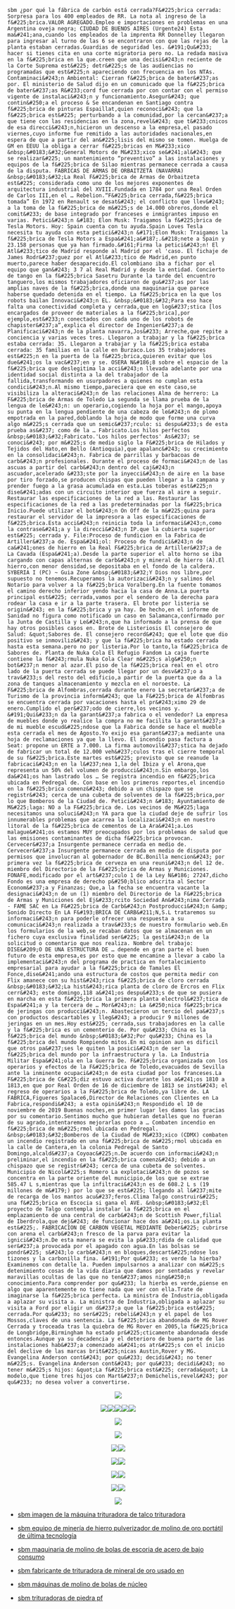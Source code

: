 
```
sbm ¿por qué la fábrica de carbón está cerrada?F&#225;brica cerrada: Sorpresa para los 400 empleados de RR. La nota al ingreso de la f&#225;brica.VALOR AGREGADO.Empleo e importaciones en problemas en una Argentina oveja negra; CIUDAD DE BUENOS AIRES (Urgente24) Esta ma&#241;ana,cuando los empleados de la imprenta RR Donnelley llegaron para ingresar al turno de las 6 se encontraron con que las rejas de la planta estaban cerradas.Guardias de seguridad les. &#191;Qu&#233; hacer si tienes cita en una corte migratoria pero no. La redada masiva en la f&#225;brica en la que.creen que una decisi&#243;n reciente de la Corte Suprema est&#225; detr&#225;s de las audiencias no programadas que est&#225;n apareciendo con frecuencia en los NTAs. Contaminaci&#243;n Ambiental: Cierran f&#225;brica de bater&#237;as por. El ministerio de Salud dijo en un comunicado que la f&#225;brica de bater&#237;as R&#233;cord fue cerrada por con contar con el permiso vigente de instalaci&#243;n y funcionamiento.Asegur&#243; que contin&#250;a el proceso & Se encandenan en Santiago contra f&#225;brica de pinturas Espaillat,quien reconoci&#243; que la f&#225;brica est&#225; perturbando a la comunidad,por la cercan&#237;a que tiene con las residencias en la zona,revel&#243; que t&#233;cnicos de esa direcci&#243;n,hicieron un descenso a la empresa,el pasado viernes,cuyo informe fue remitido a las autoridades nacionales,en espera de que a partir del an&#225;lisis del mismo se tomen. Huelga de GM en EEUU la obliga a cerrar f&#225;bricas en M&#233;xico &nbsp;&#0183;&#32;General Motors de M&#233;xico se&#241;al&#243; que se realizar&#225; un mantenimiento “preventivo” a las instalaciones y equipos de la f&#225;brica de Silao mientras permanece cerrada a causa de la disputa. FABRICAS DE ARMAS DE ORBAITZETA (NAVARRA) &nbsp;&#0183;&#32;La Real F&#225;brica de Armas de Orbaitzeta est&#225; considerada como uno de los mejores exponentes de arquitectura industrial del XVIII.Fundada en 1784 por una Real Orden de Carlos III,en el … Rebelion.“F&#225;brica cerrada,f&#225;brica tomada” En 1972 en Renault se desat&#243; el conflicto que llev&#243; a la toma de la f&#225;brica de m&#225;s de 14.000 obreros,donde el comit&#233; de base integrado por franceses e inmigrantes impuso en varias. Petici&#243;n &#183; Elon Musk: Traigamos la f&#225;brica de Tesla Motors. Hoy: Spain cuenta con tu ayuda.Spain Loves Tesla necesita tu ayuda con esta petici&#243;n &#171;Elon Musk: Traigamos la f&#225;brica de Tesla Motors a Espa&#241;a&#187;.&#218;nete a Spain y 23.158 personas que ya han firmado.&#161;Firma la petici&#243;n! El Atl&#233;tico de Madrid responde al Madrid por el 'caso. El fichaje de James Rodr&#237;guez por el Atl&#233;tico de Madrid,en punto muerto,parece haber desaparecido.El colombiano iba a fichar por el equipo que gan&#243; 3 7 al Real Madrid y desde la entidad. Concierto de tango en la f&#225;brica Sasetru Durante la tarde del encuentro tanguero,los mismos trabajadores oficiaron de gu&#237;as por las amplias naves de la f&#225;brica,donde una maquinaria que parece haberse quedado detenida en el tiempo. La f&#225;brica en la que los robots bailan Innovaci&#243;n EL. &nbsp;&#0183;&#32;Para eso hace falta una conectividad completa y cerrada,que en log&#237;stica [los encargados de proveer de materiales a la f&#225;brica],por ejemplo,est&#233;n conectados con cada uno de los robots de chapister&#237;a”,explica el director de Ingenier&#237;a de Planificaci&#243;n de la planta navarra,Jos&#233; Arreche,que repite a conciencia y varias veces tres. Llegaron a trabajar y la f&#225;brica estaba cerrada: 35. Llegaron a trabajar y la f&#225;brica estaba cerrada: 35 familias en la calle en Burzaco.Los 35 trabajadores est&#225;n en la puerta de la f&#225;brica,quieren evitar que los due&#241;os la vac&#237;en y se. OSERA N&#186;8 sobre el espacio de la f&#225;brica que deslegitima la acci&#243;n llevada adelante por una identidad social distinta a la del trabajador de la fallida,transformando en usurpadores a quienes no cumplan esta condici&#243;n.Al mismo tiempo,pareciera que en este caso,se visibiliza la alteraci&#243;n de las relaciones Alma de herrero: La F&#225;brica de Armas de Toledo La segunda se llama prueba de la lengua de le&#243;n: un operario,cogiendo la hoja por el mango,apoya su punta en la lengua pendiente de una cabeza de le&#243;n de plomo empotrada en la pared,doblando la hoja de modo que forme una curva algo m&#225;s cerrada que un semic&#237;rculo: si despu&#233;s de esta prueba as&#237; como de la … Fabricato.Los hilos perfectos &nbsp;&#0183;&#32;Fabricato.'Los hilos perfectos' As&#237; se conoci&#243; por m&#225;s de medio siglo la F&#225;brica de Hilados y Tejidos del Hato,en Bello (Antioquia),que apalanc&#243; su crecimiento en la consolidaci&#243;n. Fabrica de parrillas y barbacoas de carb&#243;n profesionales. Durante el proceso de formaci&#243;n de las ascuas a partir del carb&#243;n dentro del caj&#243;n ascuador,acelerado &#233;ste por la inyecci&#243;n de aire en la base por tiro forzado,se producen chispas que pueden llegar a la campana y prender fuego a la grasa acumulada en esta.Las toberas est&#225;n dise&#241;adas con un circuito interior que fuerza al aire a seguir. Restaurar las especificaciones de la red a las. Restaurar las especificaciones de la red a las predeterminadas por la f&#225;brica Inicio.Puede utilizar el bot&#243;n On Off de la m&#225;quina para restaurar el servidor de la impresora a las especificaciones de f&#225;brica.Esta acci&#243;n reinicia toda la informaci&#243;n,como la contrase&#241;a y la direcci&#243;n IP.que la cubierta superior est&#225; cerrada y. File:Proceso de fundicion en la Fabrica de Artiller&#237;a de. Espa&#241;ol: Proceso de fundici&#243;n de ca&#241;ones de hierro en la Real F&#225;brica de Artiller&#237;a de La Cavada (Espa&#241;a).Desde la parte superior el alto horno se iba cargando con capas alternas de carb&#243;n y mineral de hierro (A).El hierro,con menor densidad,se depositaba en el fondo de la caldera. SYBERIA I (PC) ~ Guia Zone &nbsp;&#0183;&#32;Y Dios nos libre,por supuesto no tenemos.Recuperamos la autorizaci&#243;n y salimos del Notario para volver a la f&#225;brica Voralberg.En la fuente tomamos el camino derecho inferior yendo hacia la casa de Anna.La puerta principal est&#225; cerrada,vamos por el sendero de la derecha para rodear la casa e ir a la parte trasera. El brote por listeria se origin&#243; en la f&#225;brica y ya hay. De hecho,en el informe de Sanidad no figura como notificado un caso en Salamanca,confirmado por la Junta de Castilla y Le&#243;n,que ha informado a la prensa de que hay otros posibles casos en. Brote de Listeriosis El consejero de Salud: &quot;Sabores de. El consejero record&#243; que el lote que dio positivo se inmoviliz&#243; y que la f&#225;brica ha estado cerrada hasta esta semana.pero no por listeria.Por lo tanto,la f&#225;brica de Sabores de. Planta de Nuka Cola El Refugio Fandom La caja fuerte contiene la f&#243;rmula Nuka Cola Clear m&#225;s alg&#250;n bot&#237;n menor al azar.El piso de la f&#225;brica real en el otro lado de la puerta cerrada se puede llegar por un desv&#237;o a trav&#233;s del resto del edificio,a partir de la puerta que da a la zona de tanques almacenamiento y mezcla en el noroeste. La F&#225;brica de Alfombras,cerrada durante enero La secretar&#237;a de Turismo de la provincia inform&#243; que la F&#225;brica de Alfombras se encuentra cerrada por vacaciones hasta el pr&#243;ximo 29 de enero.Cumplido el per&#237;odo de cierre,los vecinos y. &#191;Qui&#233;n da la garant&#237;a fabrica o el vendedor? La empresa de muebles donde yo realice la compra no me facilita la garant&#237;a de mi mueble escud&#225;ndose que la Fabrica donde se hace el mueble esta cerrada el mes de Agosto.Yo exijo esa garant&#237;a mediante una hoja de reclamaciones ya que la llevo. El incendio pasa factura a Seat: propone un ERTE a 7.000. La firma automovil&#237;stica ha dejado de fabricar un total de 12.000 veh&#237;culos tras el cierre temporal de su f&#225;brica.Este martes est&#225; previsto que se reanude la fabricaci&#243;n en la l&#237;nea 1,la del Ibiza y el Arona,que representa un 50% del volumen de producci&#243;n.Sin embargo,los da&#241;os han lastrado los … Se registra incendio en f&#225;brica ubicada en Pedregal de. Con base en los primeros reportes,el incendio en la f&#225;brica comenz&#243; debido a un chispazo que se registr&#243; cerca de una cubeta de solventes de la f&#225;brica,por lo que Bomberos de la Ciudad de. Petici&#243;n &#183; Ayuntamiento de M&#225;laga: NO a la F&#225;brica de. Los vecinos de M&#225;laga necesitamos una soluci&#243;n YA para que la ciudad deje de sufrir los innumerables problemas que acarrea la localizaci&#243;n en nuestro litoral de la f&#225;brica de cementos de La Ara&#241;a.Los malague&#241;os estamos MUY preocupados por los problemas de salud que las emisiones contaminantes de dicha f&#225;brica provocan. Cervecer&#237;a Insurgente permanece cerrada en medio de. Cervecer&#237;a Insurgente permanece cerrada en medio de disputa por permisos que involucran al gobernador de BC.Bonilla mencion&#243; por primera vez la f&#225;brica de cerveza en una reuni&#243;n del 12 de. miembro del Directorio de la F&#225;brica de Armas y Municiones. FONAFE,modificado por el art&#237;culo 1 de la Ley N&#186; 27247,dicho Fondo es una empresa de derecho p&#250;blico adscrita al Sector Econom&#237;a y Finanzas; Que,a la fecha se encuentra vacante la designaci&#243;n de un (1) miembro del Directorio de la F&#225;brica de Armas y Municiones del Ej&#233;rcito Sociedad An&#243;nima Cerrada ‐ FAME SAC en La F&#225;brica de Carb&#243;n Postproducci&#243;n &amp; Sonido Directo En LA F&#193;BRICA DE CARB&#211;N,S.L trataremos su informaci&#243;n para poderle ofrecer una respuesta a su comunicaci&#243;n realizada a trav&#233;s de nuestro formulario web.En los formularios de la web,se recaban datos que se almacenan en un fichero cuya exclusiva finalidad ser&#225; la gesti&#243;n de la solicitud o comentario que nos realiza. Nombre del trabajo: DISE&#209;O DE UNA ESTRUCTURA DE … depende en gran parte el buen futuro de esta empresa,es por esto que me encamine a llevar a cabo la implementaci&#243;n del programa de practica en fortalecimiento empresarial para ayudar a la f&#225;brica de Tamales El Fonce,dise&#241;ando una estructura de costos que permita medir con Flix amanece con su hist&#243;rica f&#225;brica de cloro cerrada &nbsp;&#0183;&#32;La hist&#243;rica planta de cloro de Ercros en Flix cerr&#243; este domingo,118 a&#241;os despu&#233;s de que se pusiera en marcha en esta f&#225;brica la primera planta electrol&#237;tica de Espa&#241;a y la tercera de … Mor&#243;n: La &#250;nica f&#225;brica de jeringas con producci&#243;n. Abastecieron un tercio del pa&#237;s con productos descartables y lleg&#243; a producir 9 millones de jeringas en un mes.Hoy est&#225; cerrada,sus trabajadores en la calle y la f&#225;brica es un cementerio de. Por qu&#233; China es la f&#225;brica del mundo &nbsp;&#0183;&#32;Por qu&#233; China es la f&#225;brica del mundo Rompiendo mitos.En mi opinion aun es dificil que otros pa&#237;ses le quiten la posici&#243;n de ser la f&#225;brica del mundo por la infraestructura y la. La Industria Militar Espa&#241;ola en la Guerra De. F&#225;brica organizada con los operarios y efectos de la F&#225;brica de Toledo,evacuados de Sevilla ante la inminente ocupaci&#243;n de esta ciudad por los franceses.La F&#225;brica de C&#225;diz estuvo activa durante los a&#241;os 1810 a 1813,en que por Real Orden de 16 de diciembre de 1813 se inst&#243; el regreso de operarios a la F&#225;brica de Toledo,ya libre de. LA FABRICA,Figueres Spalace6,Director de Relaciones con Clientes en La Fabrica,respondi&#243; a esta opini&#243;n Respondido el 10 de noviembre de 2019 Buenas noches,en primer lugar les damos las gracias por su comentario.Sentimos mucho que hubieran detalles que no fueran de su agrado,intentaremos mejorarlas poco a … Combaten incendio en f&#225;brica de m&#225;rmol ubicada en Pedregal. &nbsp;&#0183;&#32;Bomberos de la Ciudad de M&#233;xico (CDMX) combaten un incendio registrado en una f&#225;brica de m&#225;rmol ubicada en la calle de Cantera,en la colonia Pedregal de Santo Domingo,alcald&#237;a Coyoac&#225;n.De acuerdo con informaci&#243;n preliminar,el incendio en la f&#225;brica comenz&#243; debido a un chispazo que se registr&#243; cerca de una cubeta de solventes. Municipio de Nicol&#225;s Romero La explotaci&#243;n de pozos se concentra en la parte oriente del municipio,de los que se extrae 585.47 L s,mientras que la infiltraci&#243;n es de 608.2 L s (19 millones de m&#179;) por lo que se est&#225; llegando al l&#237;mite de recarga de los mantos acu&#237;feros.Clima Talgo construir&#225; una f&#225;brica en Escocia si gana el AVE. &nbsp;&#0183;&#32;El proyecto de Talgo contempla instalar la f&#225;brica en el emplazamiento de una central de carb&#243;n de Scottish Power,filial de Iberdrola,que dej&#243; de funcionar hace dos a&#241;os.La planta est&#225;. FABRICACION DE CARBON VEGETAL MEDIANTE Deber&#225; cubrirse con arena el carb&#243;n fresco de la parva para evitar la ignici&#243;n.De esta manera se evita la p&#233;rdida de calidad que ser&#237;a provocada por el apagado con agua.En las bolsas se pondr&#225; s&#243;lo carb&#243;n en bloques,descart&#225;ndose los tizones y la carbonilla fina. &#191;Por qu&#233; es verde la hierba? Examinemos con detalle la. Pueden impulsarnos a analizar con m&#225;s detenimiento cosas de la vida diaria que damos por sentadas y revelar maravillas ocultas de las que no ten&#237;amos ning&#250;n conocimiento.Para comprender por qu&#233; la hierba es verde,piense en algo que aparentemente no tiene nada que ver con ella.Trate de imaginarse la f&#225;brica perfecta. La ministra de Industria,obligada a aplazar su visita a. La ministra de Industria,obligada a aplazar su visita a Ford por eligir un d&#237;a que la f&#225;brica est&#225; cerrada.Por qu&#233; no ser&#225; rebeli&#243;n y el papel de los Mossos,claves de una sentencia. La f&#225;brica abandonada de MG Rover Cerrada y troceada tras la quiebra de MG Rover en 2005,la f&#225;brica de Longbridge,Birmingham ha estado pr&#225;cticamente abandonada desde entonces.Aunque ya su decadencia y el deterioro de buena parte de las instalaciones hab&#237;a comenzado a&#241;os atr&#225;s con el inicio del declive de las marcas brit&#225;nicas Austin,Rover y MG. Evangelina Anderson cont&#243; por qu&#233; decidi&#243; no tener m&#225;s. Evangelina Anderson cont&#243; por qu&#233; decidi&#243; no tener m&#225;s hijos: &quot;La f&#225;brica est&#225; cerrada&quot; La modelo,que tiene tres hijos con Mart&#237;n Demichelis,revel&#243; por qu&#233; no desea volver a convertirse. 
```

<div align="center">

<a href="https://es-crusher.shibang-china.com/github&k=sbm+%C2%BFpor+qu%C3%A9+la+f%C3%A1brica+de+carb%C3%B3n+est%C3%A1+cerrada%3F"><img src="https://static.shibang-china.com/es/crusher/logo.jpg"></a>

<a href="https://es-crusher.shibang-china.com/github&k=sbm+%C2%BFpor+qu%C3%A9+la+f%C3%A1brica+de+carb%C3%B3n+est%C3%A1+cerrada%3F"><img src="https://static.shibang-china.com/es/crusher/index.jpg"></a><a href="https://es-crusher.shibang-china.com/material.htmlgithub&k=sbm+%C2%BFpor+qu%C3%A9+la+f%C3%A1brica+de+carb%C3%B3n+est%C3%A1+cerrada%3F"><img src="https://static.shibang-china.com/es/crusher/material.jpg"></a><a href="https://es-crusher.shibang-china.com/application.htmlgithub&k=sbm+%C2%BFpor+qu%C3%A9+la+f%C3%A1brica+de+carb%C3%B3n+est%C3%A1+cerrada%3F"><img src="https://static.shibang-china.com/es/crusher/application.jpg"></a><a href="https://es-crusher.shibang-china.com/aboutus.htmlgithub&k=sbm+%C2%BFpor+qu%C3%A9+la+f%C3%A1brica+de+carb%C3%B3n+est%C3%A1+cerrada%3F"><img src="https://static.shibang-china.com/es/crusher/aboutus.jpg"></a><a href="https://es-crusher.shibang-china.com/contact.htmlgithub&k=sbm+%C2%BFpor+qu%C3%A9+la+f%C3%A1brica+de+carb%C3%B3n+est%C3%A1+cerrada%3F"><img src="https://static.shibang-china.com/es/crusher/contact.jpg"></a>

<a href="https://es-crusher.shibang-china.com/github&k=sbm+%C2%BFpor+qu%C3%A9+la+f%C3%A1brica+de+carb%C3%B3n+est%C3%A1+cerrada%3F"><img src="https://static.shibang-china.com/es/crusher/banner.jpg"></a>

<a href="https://swt.shibang-china.com/github&k=sbm+%C2%BFpor+qu%C3%A9+la+f%C3%A1brica+de+carb%C3%B3n+est%C3%A1+cerrada%3F"><img src="https://static.shibang-china.com/es/crusher/text.jpg"></a>

<a href="https://swt.shibang-china.com/github&k=sbm+%C2%BFpor+qu%C3%A9+la+f%C3%A1brica+de+carb%C3%B3n+est%C3%A1+cerrada%3F"><img src="https://static.shibang-china.com/es/crusher/chat.jpg"></a><a href="https://es-crusher.shibang-china.com/contact.htmlgithub&k=sbm+%C2%BFpor+qu%C3%A9+la+f%C3%A1brica+de+carb%C3%B3n+est%C3%A1+cerrada%3F"><img src="https://static.shibang-china.com/es/crusher/message.jpg"></a>

<a href="https://es-crusher.shibang-china.com/products/pe.htmlgithub&k=sbm+%C2%BFpor+qu%C3%A9+la+f%C3%A1brica+de+carb%C3%B3n+est%C3%A1+cerrada%3F"><img src="https://static.shibang-china.com/es/crusher/pe.jpg"></a><a href="https://es-crusher.shibang-china.com/products/pf.htmlgithub&k=sbm+%C2%BFpor+qu%C3%A9+la+f%C3%A1brica+de+carb%C3%B3n+est%C3%A1+cerrada%3F"><img src="https://static.shibang-china.com/es/crusher/pf.jpg"></a>

<a href="https://es-crusher.shibang-china.com/products/hpt.htmlgithub&k=sbm+%C2%BFpor+qu%C3%A9+la+f%C3%A1brica+de+carb%C3%B3n+est%C3%A1+cerrada%3F"><img src="https://static.shibang-china.com/es/crusher/hpt.jpg"></a><a href="https://es-crusher.shibang-china.com/products/vsi.htmlgithub&k=sbm+%C2%BFpor+qu%C3%A9+la+f%C3%A1brica+de+carb%C3%B3n+est%C3%A1+cerrada%3F"><img src="https://static.shibang-china.com/es/crusher/vsi.jpg"></a>

<a href="https://es-crusher.shibang-china.com/products/klv.htmlgithub&k=sbm+%C2%BFpor+qu%C3%A9+la+f%C3%A1brica+de+carb%C3%B3n+est%C3%A1+cerrada%3F"><img src="https://static.shibang-china.com/es/crusher/klv.jpg"></a><a href="https://es-crusher.shibang-china.com/products/portable.htmlgithub&k=sbm+%C2%BFpor+qu%C3%A9+la+f%C3%A1brica+de+carb%C3%B3n+est%C3%A1+cerrada%3F"><img src="https://static.shibang-china.com/es/crusher/portable.jpg"></a>

<a href="https://swt.shibang-china.com/github&k=sbm+%C2%BFpor+qu%C3%A9+la+f%C3%A1brica+de+carb%C3%B3n+est%C3%A1+cerrada%3F"><img src="https://static.shibang-china.com/es/crusher/case.jpg"></a>

</div>


* [sbm imagen de la máquina trituradora de talco trituradora](sbm%20imagen%20de%20la%20m%C3%A1quina%20trituradora%20de%20talco%20trituradora.md)

* [sbm equipo de minería de hierro pulverizador de molino de oro portátil de última tecnología](sbm%20equipo%20de%20miner%C3%ADa%20de%20hierro%20pulverizador%20de%20molino%20de%20oro%20port%C3%A1til%20de%20%C3%BAltima%20tecnolog%C3%ADa.md)

* [sbm maquinaria de molino de bolas de escoria de acero de bajo consumo](sbm%20maquinaria%20de%20molino%20de%20bolas%20de%20escoria%20de%20acero%20de%20bajo%20consumo.md)

* [sbm fabricante de trituradora de mineral de oro usado en](sbm%20fabricante%20de%20trituradora%20de%20mineral%20de%20oro%20usado%20en.md)

* [sbm máquinas de molino de bolas de núcleo](sbm%20m%C3%A1quinas%20de%20molino%20de%20bolas%20de%20n%C3%BAcleo.md)

* [sbm trituradoras de piedra pf](sbm%20trituradoras%20de%20piedra%20pf.md)